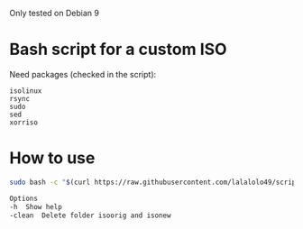 Only tested on Debian 9   

# Bash script for a custom ISO

Need packages (checked in the script):

    isolinux
    rsync
    sudo
    sed
    xorriso


# How to use 
```bash
sudo bash -c "$(curl https://raw.githubusercontent.com/lalalolo49/script-debian-preseed/master/preseed-script.sh)" _ "<put_your_iso_path_here>"

Options
-h	Show help
-clean	Delete folder isoorig and isonew
```

